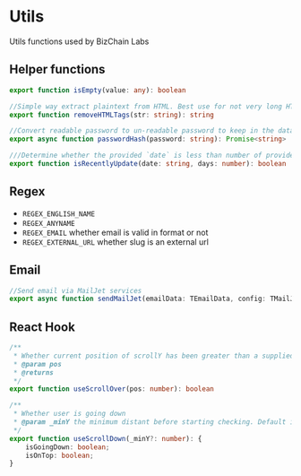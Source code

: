 # Utils

Utils functions used by BizChain Labs

## Helper functions

```ts
export function isEmpty(value: any): boolean
```

```ts
//Simple way extract plaintext from HTML. Best use for not very long HTML string
export function removeHTMLTags(str: string): string
```

```ts
//Convert readable password to un-readable password to keep in the database, if someone get this, he/she cannot use
export async function passwordHash(password: string): Promise<string>
```

```ts
///Determine whether the provided `date` is less than number of provided `days`
export function isRecentlyUpdate(date: string, days: number): boolean
```

## Regex

- `REGEX_ENGLISH_NAME`
- `REGEX_ANYNAME`
- `REGEX_EMAIL` whether email is valid in format or not 
- `REGEX_EXTERNAL_URL` whether slug is an external url

## Email

```ts
//Send email via MailJet services
export async function sendMailJet(emailData: TEmailData, config: TMailJetConfig): Promise<any>
```

## React Hook

```ts
/**
 * Whether current position of scrollY has been greater than a supplied position
 * @param pos 
 * @returns 
 */
export function useScrollOver(pos: number): boolean
```

```ts
/**
 * Whether user is going down
 * @param _minY the minimum distant before starting checking. Default is 0 for to check immediately
 */
export function useScrollDown(_minY?: number): {
    isGoingDown: boolean;
    isOnTop: boolean;
}
```

